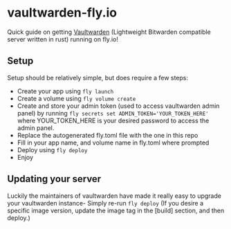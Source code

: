 # vaultwarden-fly.io
Quick guide on getting [Vaultwarden](https://github.com/dani-garcia/vaultwarden) (Lightweight Bitwarden compatible server written in rust) running on fly.io!


## Setup
Setup should be relatively simple, but does require a few steps:
- Create your app using `fly launch`
- Create a volume using `fly volume create`
- Create and store your admin token (used to access vaultwarden admin panel) by running `fly secrets set ADMIN_TOKEN='YOUR_TOKEN_HERE'` where YOUR_TOKEN_HERE is your desired password to access the admin panel.
- Replace the autogenerated fly.toml file with the one in this repo
- Fill in your app name, and volume name in fly.toml where prompted
- Deploy using `fly deploy`
- Enjoy

## Updating your server
Luckily the maintainers of vaultwarden have made it really easy to upgrade your vaultwarden instance- Simply re-run `fly deploy` (If you desire a specific image version, update the image tag in the [build] section, and then deploy.)
